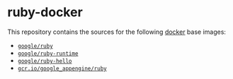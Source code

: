 ruby-docker
=============

This repository contains the sources for the following [docker](https://docker.io) base images:
- [`google/ruby`](/base)
- [`google/ruby-runtime`](/runtime)
- [`google/ruby-hello`](/hello)
- [`gcr.io/google_appengine/ruby`](/appengine)
